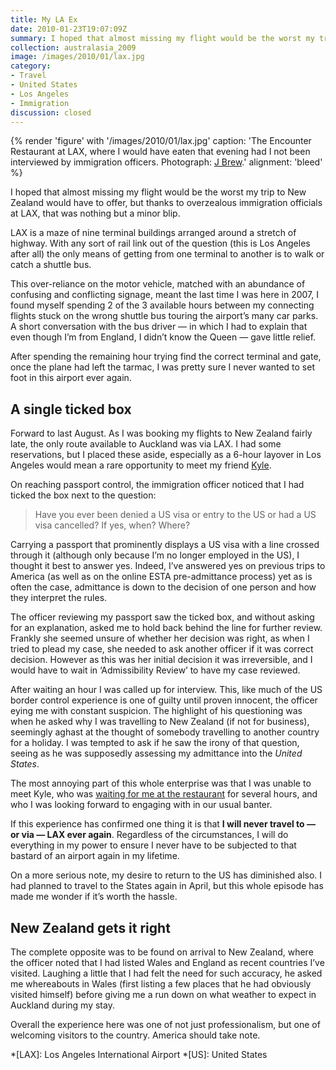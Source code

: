 ```yaml
---
title: My LA Ex
date: 2010-01-23T19:07:09Z
summary: I hoped that almost missing my flight would be the worst my trip to New Zealand would have to offer, but thanks to overzealous immigration officials at LAX, that was nothing but a minor blip.
collection: australasia_2009
image: /images/2010/01/lax.jpg
category:
- Travel
- United States
- Los Angeles
- Immigration
discussion: closed
---
```

{% render 'figure' with '/images/2010/01/lax.jpg'
  caption: 'The Encounter Restaurant at LAX, where I would have eaten that evening had I not been interviewed by immigration officers. Photograph: [J Brew](https://www.flickr.com/photos/brewbooks/225876606/).'
  alignment: 'bleed'
%}

I hoped that almost missing my flight would be the worst my trip to New Zealand would have to offer, but thanks to overzealous immigration officials at LAX, that was nothing but a minor blip.

LAX is a maze of nine terminal buildings arranged around a stretch of highway. With any sort of rail link out of the question (this is Los Angeles after all) the only means of getting from one terminal to another is to walk or catch a shuttle bus.

This over-reliance on the motor vehicle, matched with an abundance of confusing and conflicting signage, meant the last time I was here in 2007, I found myself spending 2 of the 3 available hours between my connecting flights stuck on the wrong shuttle bus touring the airport’s many car parks. A short conversation with the bus driver — in which I had to explain that even though I’m from England, I didn’t know the Queen — gave little relief.

After spending the remaining hour trying find the correct terminal and gate, once the plane had left the tarmac, I was pretty sure I never wanted to set foot in this airport ever again.

## A single ticked box

Forward to last August. As I was booking my flights to New Zealand fairly late, the only route available to Auckland was via LAX. I had some reservations, but I placed these aside, especially as a 6-hour layover in Los Angeles would mean a rare opportunity to meet my friend [Kyle][1].

On reaching passport control, the immigration officer noticed that I had ticked the box next to the question:

> Have you ever been denied a US visa or entry to the US or had a US visa cancelled? If yes, when? Where?

Carrying a passport that prominently displays a US visa with a line crossed through it (although only because I’m no longer employed in the US), I thought it best to answer yes. Indeed, I’ve answered yes on previous trips to America (as well as on the online ESTA pre-admittance process) yet as is often the case, admittance is down to the decision of one person and how they interpret the rules.

The officer reviewing my passport saw the ticked box, and without asking for an explanation, asked me to hold back behind the line for further review. Frankly she seemed unsure of whether her decision was right, as when I tried to plead my case, she needed to ask another officer if it was correct decision. However as this was her initial decision it was irreversible, and I would have to wait in ‘Admissibility Review’ to have my case reviewed.

After waiting an hour I was called up for interview. This, like much of the US border control experience is one of guilty until proven innocent, the officer eying me with constant suspicion. The highlight of his questioning was when he asked why I was travelling to New Zealand (if not for business), seemingly aghast at the thought of somebody travelling to another country for a holiday. I was tempted to ask if he saw the irony of that question, seeing as he was supposedly assessing my admittance into the *United States*.

The most annoying part of this whole enterprise was that I was unable to meet Kyle, who was [waiting for me at the restaurant][2] for several hours, and who I was looking forward to engaging with in our usual banter.

If this experience has confirmed one thing it is that **I will never travel to — or via — LAX ever again**. Regardless of the circumstances, I will do everything in my power to ensure I never have to be subjected to that bastard of an airport again in my lifetime.

On a more serious note, my desire to return to the US has diminished also. I had planned to travel to the States again in April, but this whole episode has made me wonder if it’s worth the hassle.

## New Zealand gets it right

The complete opposite was to be found on arrival to New Zealand, where the officer noted that I had listed Wales and England as recent countries I’ve visited. Laughing a little that I had felt the need for such accuracy, he asked me whereabouts in Wales (first listing a few places that he had obviously visited himself) before giving me a run down on what weather to expect in Auckland during my stay.

Overall the experience here was one of not just professionalism, but one of welcoming visitors to the country. America should take note.

[1]: http://houseofkyle.com/
[2]: https://twitter.com/kyleford/status/6786256349

*[LAX]: Los Angeles International Airport
*[US]: United States
